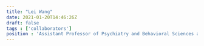 ```yaml
---
title: "Lei Wang"
date: 2021-01-20T14:46:26Z
draft: false
tags : ['collaborators']
position : 'Assistant Professor of Psychiatry and Behavioral Sciences and Radiology, Northwestern University'
---
```


